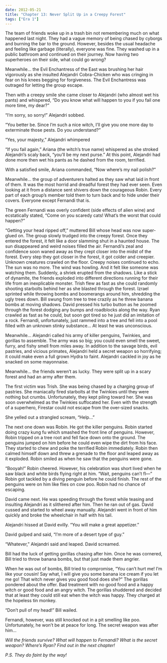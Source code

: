 ```yaml
---
date: 2012-05-21
title: "Chapter 13: Never Split Up in a Creepy Forest"
tags: ["Era 1"]
---
```


The team of friends woke up in a trash bin not remembering much on what happened last night. They had a vague memory of being chased by cyborgs and burning the bar to the ground. However, besides the usual headache and feeling like garbage (literally), everyone was fine. They washed up in a public bathroom and continued on their journey. Now having two superheroes on their side, what could go wrong? 

Meanwhile... the Evil Enchantress of the East was brushing her hair vigorously as she insulted Alejandri Cobra-Chicken who was cringing in fear on his knees begging for forgiveness. The Evil Enchantress was outraged for letting the group escape.

Then with a creepy smile she came closer to Alejandri (who almost wet his pants) and whispered, “Do you know what will happen to you if you fail one more time, my dear?”

“I’m sorry, so sorry!” Alejandri sobbed.

“You better be. Since I’m such a nice witch, I’ll give you one more day to exterminate those pests. Do you understand?” 

“Yes, your majesty,” Alejandri whimpered

“If you fail again,” Ariana (the witch’s true name) whispered as she stroked Alejandri’s scaly back, “you’ll be my next purse.” At this point, Alejandri had done more then wet his pants as he dashed from the room, terrified. 

With a satisfied smile, Ariana commanded, “Now where’s my nail polish?”

Meanwhile... the group of adventurers halted as they saw what laid in front of them. It was the most horrid and dreadful forest they had ever seen. Even looking at it from a distance sent shivers down the courageous Robin. Every part of each group’s member told them to turn back and to hide under their covers. Everyone except Fernandi that is. 

The green Fernandi was overly confident (side effects of alien wine) and ecstatically stated, “Come on you scaredy cats! What’s the worst that could happen?”

“Getting your head ripped off,” muttered Bill whose head was now super-glued on. The group slowly trudged into the creepy forest. Once they entered the forest, it felt like a door slamming shut in a haunted house. The sun disappeared and weird noises filled the air. Fernandi’s zeal and confidence soon waned away as they crept closer into the midst of the forest. Every step they got closer in the forest, it got colder and creepier. Unknown creatures crawled on the floor. Creepy noises continued to echo. The sun was no more. The wind was howling. And it felt like someone was watching them. Suddenly, a shriek erupted from the shadows. Like a stick of dynamite, the friends exploded into different directions running for their life from an inexplicable monster. Trish flew as fast as she could randomly shooting starbolts behind her as she blasted through the forest. Izrael sprinted while throwing bombs and boomerangs around him, shredding the ugly trees down. Bill swung from tree to tree crazily as he threw banana bombs at moving shadows. David pressed his turbo button as he zoomed through the forest dodging any bumps and roadblocks along the way.  Ryan crawled as fast as he could, but soon got tired so he just did an imitation of a rock. Fernandi, unfortunately, just rammed into a tree and fell into a pool filled with an unknown stinky substance...  At least he was unconscious. 

Meanwhile... Alejandri called his army of killer penguins, Twinkies, and gorillas to assemble. The army was so big; you could even smell the sweet, furry, and fishy smell from miles away. In addition to the savage birds, evil pastries, and vicious primates, Alejandri held a secret weapon so horrifying; it could make even a full grown Hydra to faint. Alejandri cackled in joy as he snacked on some mayonnaise.

Meanwhile... the friends weren’t as lucky. They were split up in a scary forest and had an army after them. 

The first victim was Trish. She was being chased by a charging group of pastries. She maniacally fired starbolts at the Twinkies until they were nothing but crumbs. Unfortunately, they kept piling toward her. She was soon overwhelmed as the Twinkies suffocated her. Even with the strength of a superhero, Firestar could not escape from the over-sized snacks.

She yelled out a strangled scream, “Help...” 

The next one down was Robin. He got the killer penguins. Robin started doing crazy kung fu which smashed the front line of penguins. However, Robin tripped on a tree root and fell face down onto the ground. The penguins jumped on him before he could even wipe the dirt from his face. They started to chew and poke the terrified Robin immediately. Robin then calmed himself down and threw a grenade to the floor and leaped away as it exploded. Robin smiled as when he saw that the penguins were gone.

“Booyah!” Robin cheered. However, his celebration was short lived when he saw black and white birds flying right at him. “Wait, penguins can’t fl—” Robin got tackled by a diving penguin before he could finish. The rest of the penguins were on him like flies on cow poo. Robin had no chance of escaping.

David came next. He was speeding through the forest while teasing and insulting Alejandri as it slithered after him. Then he ran out of gas. David cussed and started to wheel away manually. Alejandri went in front of him quickly and broke the wheelchair in half with his tail.

Alejandri hissed at David evilly. “You will make a great appetizer.” 

David gulped and said, “I’m more of a desert type of guy.” 

“Whatever,” Alejandri said and leaped. David screamed.

Bill had the luck of getting gorillas chasing after him. Once he was cornered, Bill tried to throw banana bombs, but that just made them angrier.

When he was out of bombs, Bill tried to compromise, “You can’t hurt me! I’m like your cousin! Say what, I will give you some banana ice cream if you let me go! That witch never gives you good food does she?” The gorillas pondered about the offer. Bad treatment with no good food and a happy witch or good food and an angry witch. The gorillas shuddered and decided that at least they could still eat when the witch was happy. They charged at the hopeless tin monkey.

“Don’t pull of my head!” Bill wailed.

Fernandi, however, was still knocked out in a pit smelling like poo. Unfortunately, he won’t be at peace for long. The secret weapon was after him...

*Will the friends survive? What will happen to Fernandi? What is the secret weapon? Where’s Ryan? Find out in the next chapter!*

*P.S. They do faint by the way!*

